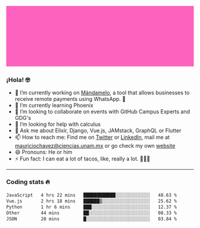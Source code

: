 ![Banner](banner.gif)

### ¡Hola! 🤓

- 🔭 I’m currently working on [Mándamelo](https://www.mandamelo.com.mx/), a tool that allows businesses to receive remote payments using WhatsApp. 🤖
- 🌱 I’m currently learning Phoenix
- 👯 I’m looking to collaborate on events with GitHub Campus Experts and GDG's
- 🤔 I’m looking for help with calculus
- 💬 Ask me about Elixir, Django, Vue.js, JAMstack, GraphQL or Flutter
- 📫 How to reach me: Find me on [Twitter](https://twitter.com/ultr4nerd) or [LinkedIn](https://www.linkedin.com/in/mauricio-chávez-olea-4b46b7147/), mail me at [mauriciochavez@ciencias.unam.mx](mailto:mauriciochavez@ciencias.unam.mx) or go check my own [website](mauriciochavez.surge.sh)
- 😄 Pronouns: He or him
- ⚡ Fun fact: I can eat a lot of tacos, like, really a lot. 🌮🌮🌮
<!-- 🎙️ I'm releasing weekly episodes on my podcast ["Un Podcast Junior"](https://anchor.fm/un-podcast-junior)-->

---

### Coding stats 🔥

<!--START_SECTION:waka-->
```text
JavaScript   4 hrs 22 mins   ████████████░░░░░░░░░░░░░   48.63 % 
Vue.js       2 hrs 18 mins   ██████▒░░░░░░░░░░░░░░░░░░   25.62 % 
Python       1 hr 6 mins     ███░░░░░░░░░░░░░░░░░░░░░░   12.37 % 
Other        44 mins         ██░░░░░░░░░░░░░░░░░░░░░░░   08.33 % 
JSON         20 mins         █░░░░░░░░░░░░░░░░░░░░░░░░   03.84 % 
```
<!--END_SECTION:waka-->
